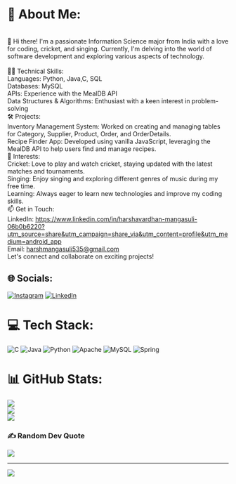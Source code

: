 # 💫 About Me:
<br>👋 Hi there! I'm a passionate Information Science major from India with a love for coding, cricket, and singing. Currently, I'm delving into the world of software development and exploring various aspects of technology.<br><br>👨‍💻 Technical Skills:<br>Languages: Python, Java,C, SQL<br>Databases: MySQL<br>APIs: Experience with the MealDB API<br>Data Structures & Algorithms: Enthusiast with a keen interest in problem-solving<br>🛠️ Projects:<br>Inventory Management System: Worked on creating and managing tables for Category, Supplier, Product, Order, and OrderDetails.<br>Recipe Finder App: Developed using vanilla JavaScript, leveraging the MealDB API to help users find and manage recipes.<br>🎯 Interests:<br>Cricket: Love to play and watch cricket, staying updated with the latest matches and tournaments.<br>Singing: Enjoy singing and exploring different genres of music during my free time.<br>Learning: Always eager to learn new technologies and improve my coding skills.<br>📫 Get in Touch:<br>LinkedIn: https://www.linkedin.com/in/harshavardhan-mangasuli-06b0b6220?utm_source=share&utm_campaign=share_via&utm_content=profile&utm_medium=android_app<br>Email: harshmangasuli535@gmail.com<br>Let's connect and collaborate on exciting projects!


## 🌐 Socials:
[![Instagram](https://img.shields.io/badge/Instagram-%23E4405F.svg?logo=Instagram&logoColor=white)](https://instagram.com/harsh19.exe) [![LinkedIn](https://img.shields.io/badge/LinkedIn-%230077B5.svg?logo=linkedin&logoColor=white)](https://linkedin.com/in/harshavardhan-mangasuli-06b0b6220) 

# 💻 Tech Stack:
![C](https://img.shields.io/badge/c-%2300599C.svg?style=for-the-badge&logo=c&logoColor=white) ![Java](https://img.shields.io/badge/java-%23ED8B00.svg?style=for-the-badge&logo=openjdk&logoColor=white) ![Python](https://img.shields.io/badge/python-3670A0?style=for-the-badge&logo=python&logoColor=ffdd54) ![Apache](https://img.shields.io/badge/apache-%23D42029.svg?style=for-the-badge&logo=apache&logoColor=white) ![MySQL](https://img.shields.io/badge/mysql-4479A1.svg?style=for-the-badge&logo=mysql&logoColor=white) ![Spring](https://img.shields.io/badge/spring-%236DB33F.svg?style=for-the-badge&logo=spring&logoColor=white)
# 📊 GitHub Stats:
![](https://github-readme-stats.vercel.app/api?username=mangasuliharsh&theme=dark&hide_border=false&include_all_commits=false&count_private=false)<br/>
![](https://github-readme-streak-stats.herokuapp.com/?user=mangasuliharsh&theme=dark&hide_border=false)<br/>
![](https://github-readme-stats.vercel.app/api/top-langs/?username=mangasuliharsh&theme=dark&hide_border=false&include_all_commits=false&count_private=false&layout=compact)

### ✍️ Random Dev Quote
![](https://quotes-github-readme.vercel.app/api?type=horizontal&theme=radical)

---
[![](https://visitcount.itsvg.in/api?id=mangasuliharsh&icon=0&color=0)](https://visitcount.itsvg.in)

<!-- Proudly created with GPRM ( https://gprm.itsvg.in ) -->
